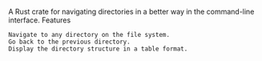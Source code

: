 A Rust crate for navigating directories in a better way in the command-line interface.
Features

    Navigate to any directory on the file system.
    Go back to the previous directory.
    Display the directory structure in a table format.

